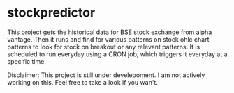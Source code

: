 # stockpredictor

This project gets the historical data for BSE stock exchange from alpha vantage.
Then it runs and find for various patterns on stock ohlc chart patterns to look for stock on breakout or any relevant patterns.
It is scheduled to run everyday using a CRON job, which triggers it everyday at a specific time.


Disclaimer: This project is still under develepoment. I am not actively working on this. Feel free to take a look if you wan't.
